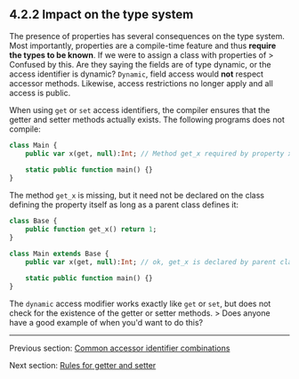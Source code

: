 ## 4.2.2 Impact on the type system

The presence of properties has several consequences on the type system. Most importantly, properties are a compile-time feature and thus **require the types to be known**. If we were to assign a class with properties of > Confused by this.  Are they saying the fields are of type dynamic, or the access identifier is dynamic? `Dynamic`, field access would **not** respect accessor methods. Likewise, access restrictions no longer apply and all access is public.

When using `get` or `set` access identifiers, the compiler ensures that the getter and setter methods actually exists. The following programs does not compile:

```haxe
class Main {
	public var x(get, null):Int; // Method get_x required by property x is missing
	
	static public function main() {}
}
```

The method `get_x` is missing, but it need not be declared on the class defining the property itself as long as a parent class defines it:

```haxe
class Base {
	public function get_x() return 1;
}

class Main extends Base {
	public var x(get, null):Int; // ok, get_x is declared by parent class
	
	static public function main() {}
}
```

The `dynamic` access modifier works exactly like `get` or `set`, but does not check for the existence of the getter or setter methods.  > Does anyone have a good example of when you'd want to do this?

---

Previous section: [Common accessor identifier combinations](4.2.1-Common_accessor_identifier_combinations.md)

Next section: [Rules for getter and setter](4.2.3-Rules_for_getter_and_setter.md)